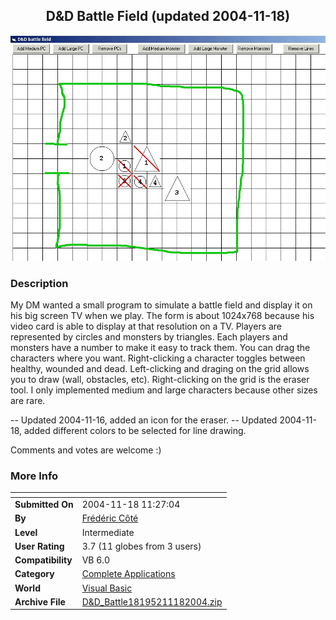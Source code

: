 ﻿<div align="center">

## D&D Battle Field \(updated 2004\-11\-18\)

<img src="PIC2004114115345559.jpg">
</div>

### Description

My DM wanted a small program to simulate a battle field and display it on his big screen TV when we play. The form is about 1024x768 because his video card is able to display at that resolution on a TV. Players are represented by circles and monsters by triangles. Each players and monsters have a number to make it easy to track them. You can drag the characters where you want. Right-clicking a character toggles between healthy, wounded and dead. Left-clicking and draging on the grid allows you to draw (wall, obstacles, etc). Right-clicking on the grid is the eraser tool. I only implemented medium and large characters because other sizes are rare.

-- Updated 2004-11-16, added an icon for the eraser. -- Updated 2004-11-18, added different colors to be selected for line drawing.

Comments and votes are welcome :)
 
### More Info
 


<span>             |<span>
---                |---
**Submitted On**   |2004-11-18 11:27:04
**By**             |[Frédéric Côté](https://github.com/Planet-Source-Code/PSCIndex/blob/master/ByAuthor/fr-d-ric-c-t.md)
**Level**          |Intermediate
**User Rating**    |3.7 (11 globes from 3 users)
**Compatibility**  |VB 6\.0
**Category**       |[Complete Applications](https://github.com/Planet-Source-Code/PSCIndex/blob/master/ByCategory/complete-applications__1-27.md)
**World**          |[Visual Basic](https://github.com/Planet-Source-Code/PSCIndex/blob/master/ByWorld/visual-basic.md)
**Archive File**   |[D&D\_Battle18195211182004\.zip](https://github.com/Planet-Source-Code/fr-d-ric-c-t-d-d-battle-field-updated-2004-11-18__1-57094/archive/master.zip)








